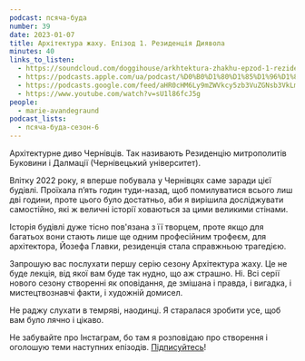 ```yaml
---
podcast: псяча-буда
number: 39
date: 2023-01-07
title: Архітектура жаху. Епізод 1. Резиденція Диявола
minutes: 40
links_to_listen:
  - https://soundcloud.com/doggihouse/arkhtektura-zhakhu-epzod-1-rezidentsya-diyavola
  - https://podcasts.apple.com/ua/podcast/%D0%B0%D1%80%D1%85%D1%96%D1%82%D0%B5%D0%BA%D1%82%D1%83%D1%80%D0%B0-%D0%B6%D0%B0%D1%85%D1%83-%D0%B5%D0%BF%D1%96%D0%B7%D0%BE%D0%B4-1-%D1%80%D0%B5%D0%B7%D0%B8%D0%B4%D0%B5%D0%BD%D1%86%D1%96%D1%8F-%D0%B4%D0%B8%D1%8F%D0%B2%D0%BE%D0%BB%D0%B0/id1525117216?i=1000592956450
  - https://podcasts.google.com/feed/aHR0cHM6Ly9mZWVkcy5zb3VuZGNsb3VkLmNvbS91c2Vycy9zb3VuZGNsb3VkOnVzZXJzOjg1ODUxNjI2NS9zb3VuZHMucnNz/episode/dGFnOnNvdW5kY2xvdWQsMjAxMDp0cmFja3MvMTQxODYyNDgxNQ?sa=X&ved=0CA0QkfYCahcKEwiwx67qmrv8AhUAAAAAHQAAAAAQAQ
  - https://www.youtube.com/watch?v=sU1l86fcJ5g
people:
  - marie-avandegraund
podcast_lists:
  - псяча-буда-сезон-6
---
```


Архітектурне диво Чернівців. Так називають Резиденцію митрополитів Буковини і
Далмації (Чернівецький університет).

Влітку 2022 року, я вперше побувала у Чернівцях саме заради цієї будівлі.
Проїхала п’ять годин туди-назад, щоб помилуватися всього лиш дві години, проте
цього було достатньо, аби я вирішила досліджувати самостійно, які ж величні
історії ховаються за цими великими стінами.

Історія будівлі дуже тісно пов'язана з її творцем, проте якщо для багатьох вони
стають лише ще одним професійним трофеєм, для архітектора, Йозефа Главки,
резиденція стала справжньою трагедією.

Запрошую вас послухати першу серію сезону Архітектура жаху. Це не буде лекція,
від якої вам буде так нудно, що аж страшно. Ні. Всі серії нового сезону
створенні як оповідання, де змішана і правда, і вигадка, і мистецтвознавчі
факти, і художній домисел.

Не раджу слухати в темряві, наодинці. Я старалася зробити усе, щоб вам було
лячно і цікаво.

Не забувайте про Інстаграм, бо там я розповідаю про створення і оголошую теми
наступних епізодів. [Підписуйтесь][1]!

[1]: https://www.instagram.com/psyachabuda_host/
